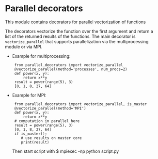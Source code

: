 # Parallel decorators
This module contains decorators for parallel vectorization of functions


The decorators vectorize the function over the first argument and return a
list of the returned results of the functions.
The main decorator is `vectorize_parallel` that supports parallelization via the
multiprocessing module or via MPI.


 * Example for multiprocessing:

        from parallel_decorators import vectorize_parallel
        @vectorize_parallel(method='processes', num_procs=2)
        def power(x, y):
            return x**y
        result = power(range(5), 3)
        [0, 1, 8, 27, 64]

 * Example for MPI:

        from parallel_decorators import vectorize_parallel, is_master
        @vectorize_parallel(method='MPI')
        def power(x, y):
            return x**y
        # computation in parallel here
        result = power(range(5), 3)
        [0, 1, 8, 27, 64]
        if is_master();
           # use results on master core
           print(result)

    Then start script with
    $ mpiexec -np <num> python script.py
